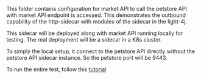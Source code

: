 This folder contains configuration for market API to call the petstore API with market API endpoint is accessed. This demonstrates the outbound capability of the http-sidecar with modules of the sidecar in the light-4j.

This sidecar will be deployed along with market API running locally for testing. The real deployment will be a sidecar in a K8s cluster.

To simply the local setup, it connect to the petstore API directly without the petstore API sidecar instance. So the petstore port will be 9443.

To run the entire test, follow this [tutorial]()
